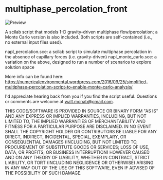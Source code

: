 # multiphase_percolation_front

![Preview](https://numericalenvironmental.files.wordpress.com/2016/09/utchem-comparison.jpg?w=616)

A scilab script that models 1-D gravity-driven multiphase flow/percolation; a Monte Carlo version is also included. Both scripts are self-contained (i.e., no external input files used).

napl_percolation.sce: a scilab script to simulate multiphase percolation in the absence of capillary forces (i.e. gravity-driven)
napl_monte_carlo.sce: a variation on the above, designed to run a number of scenarios to explore solution space

More info can be found here: https://numericalenvironmental.wordpress.com/2016/09/25/simplified-multiphase-percolation-script-to-enable-monte-carlo-analysis/

I'd appreciate hearing back from you if you find the script useful. Questions or comments are welcome at walt.mcnab@gmail.com.

THIS CODE/SOFTWARE IS PROVIDED IN SOURCE OR BINARY FORM "AS IS" AND ANY EXPRESS OR IMPLIED WARRANTIES, INCLUDING, BUT NOT LIMITED TO, THE IMPLIED WARRANTIES OF MERCHANTABILITY AND FITNESS FOR A PARTICULAR PURPOSE ARE DISCLAIMED. IN NO EVENT SHALL THE COPYRIGHT HOLDER OR CONTRIBUTORS BE LIABLE FOR ANY DIRECT, INDIRECT, INCIDENTAL, SPECIAL, EXEMPLARY, OR CONSEQUENTIAL DAMAGES (INCLUDING, BUT NOT LIMITED TO, PROCUREMENT OF SUBSTITUTE GOODS OR SERVICES; LOSS OF USE, DATA, OR PROFITS; OR BUSINESS INTERRUPTION) HOWEVER CAUSED AND ON ANY THEORY OF LIABILITY, WHETHER IN CONTRACT, STRICT LIABILITY, OR TORT (INCLUDING NEGLIGENCE OR OTHERWISE) ARISING IN ANY WAY OUT OF THE USE OF THIS SOFTWARE, EVEN IF ADVISED OF THE POSSIBILITY OF SUCH DAMAGE.

